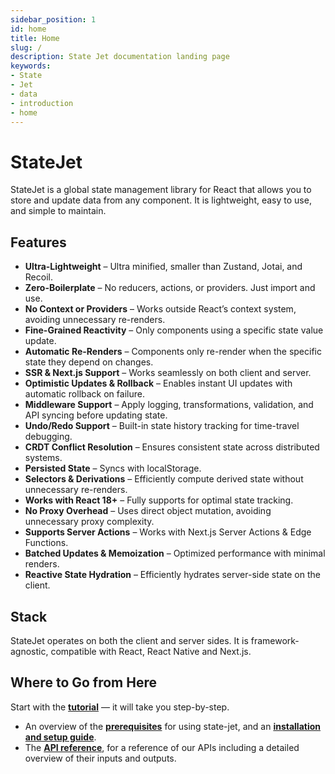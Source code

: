 ```yaml
---
sidebar_position: 1
id: home
title: Home
slug: /
description: State Jet documentation landing page
keywords:
- State
- Jet
- data
- introduction
- home
---
```


# StateJet

StateJet is a global state management library for React that allows you to store and update data from any component. It is lightweight, easy to use, and simple to maintain.

## Features

- **Ultra-Lightweight** – Ultra minified, smaller than Zustand, Jotai, and Recoil.
- **Zero-Boilerplate** – No reducers, actions, or providers. Just import and use.
- **No Context or Providers** – Works outside React’s context system, avoiding unnecessary re-renders.
- **Fine-Grained Reactivity** – Only components using a specific state value update.
- **Automatic Re-Renders** – Components only re-render when the specific state they depend on changes.
- **SSR & Next.js Support** – Works seamlessly on both client and server.
- **Optimistic Updates & Rollback** – Enables instant UI updates with automatic rollback on failure.
- **Middleware Support** – Apply logging, transformations, validation, and API syncing before updating state.
- **Undo/Redo Support** – Built-in state history tracking for time-travel debugging.
- **CRDT Conflict Resolution** – Ensures consistent state across distributed systems.
- **Persisted State** – Syncs with localStorage.
- **Selectors & Derivations** – Efficiently compute derived state without unnecessary re-renders.
- **Works with React 18+** – Fully supports for optimal state tracking.
- **No Proxy Overhead** – Uses direct object mutation, avoiding unnecessary proxy complexity.
- **Supports Server Actions** – Works with Next.js Server Actions & Edge Functions.
- **Batched Updates & Memoization** – Optimized performance with minimal renders.
- **Reactive State Hydration** – Efficiently hydrates server-side state on the client.

## Stack

StateJet operates on both the client and server sides. It is framework-agnostic, compatible with React, React Native and Next.js.

## Where to Go from Here

<div className="bigCallToAction">
Start with the <strong><a href="/docs/tutorial/intro/">tutorial</a></strong> — it will take you step-by-step.
</div>


- An overview of the **[prerequisites](/docs/getting-started/prerequisites/)** for using state-jet, and an **[installation and setup guide](/docs/getting-started/installation-and-setup/)**.
- The **[API reference](/docs/api-reference/global-state/)**, for a reference of our APIs including a detailed overview of their inputs and outputs.
